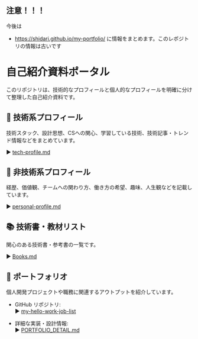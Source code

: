 ## 注意！！！
今後は
- https://shidari.github.io/my-portfolio/
に情報をまとめます。このレポジトリの情報は古いです


# 自己紹介資料ポータル

このリポジトリは、技術的なプロフィールと個人的なプロフィールを明確に分けて整理した自己紹介資料です。

## 🔧 技術系プロフィール

技術スタック、設計思想、CSへの関心、学習している技術、技術記事・トレンド情報などをまとめています。

▶️ [tech-profile.md](./tech-profile.md)

## 🧠 非技術系プロフィール

経歴、価値観、チームへの関わり方、働き方の希望、趣味、人生観などを記載しています。

▶️ [personal-profile.md](./personal-profile.md)

## 📚 技術書・教材リスト

関心のある技術書・参考書の一覧です。

▶️ [Books.md](./Books.md)

## 💼 ポートフォリオ

個人開発プロジェクトや職務に関連するアウトプットを紹介しています。

- GitHub リポジトリ:\
  ▶️ [my-hello-work-job-list](https://github.com/shidari/my-hello-work-job-list)

- 詳細な実装・設計情報:\
  ▶️
  [PORTFOLIO_DETAIL.md](https://github.com/shidari/my-hello-work-job-list/blob/main/PORTFOLIO_DETAIL.md)
